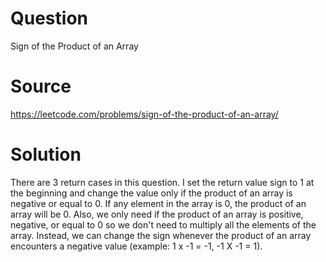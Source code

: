# Question
Sign of the Product of an Array

# Source
https://leetcode.com/problems/sign-of-the-product-of-an-array/

# Solution
 There are 3 return cases in this question. I set the return value sign to 1 at the beginning and change the value only if the product of an array is negative or equal to 0. If any element in the array is 0, the product of an array will be 0. Also, we only need if the product of an array is positive, negative, or equal to 0 so we don't need to multiply all the elements of the array. Instead, we can change the sign whenever the product of an array encounters a negative value (example: 1 x -1 = -1,  -1 X -1 = 1). 